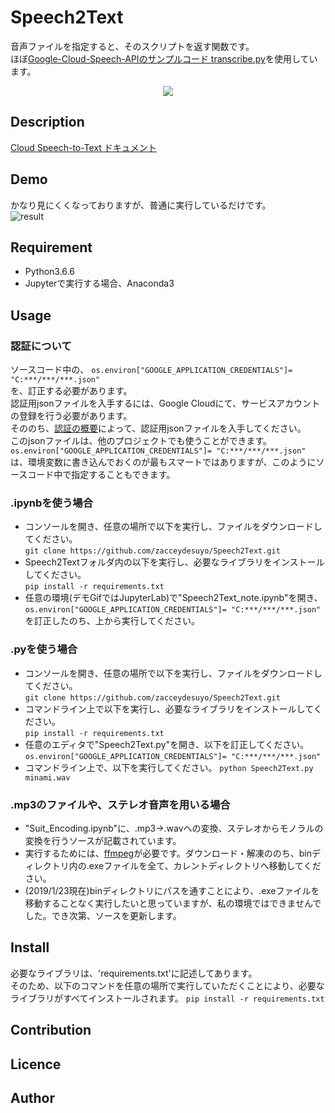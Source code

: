 Speech2Text
====

音声ファイルを指定すると、そのスクリプトを返す関数です。  
ほぼ[Google-Cloud-Speech-APIのサンプルコード transcribe.py](https://github.com/GoogleCloudPlatform/python-docs-samples/tree/master/speech/cloud-client)を使用しています。  

<div align="center">
<img src=https://cloud.google.com/images/products/speech/speech-api-lead.png "Google-Speech-API">
</div>

## Description
[Cloud Speech-to-Text ドキュメント](https://cloud.google.com/speech-to-text/docs/?hl=ja)

## Demo
かなり見にくくなっておりますが、普通に実行しているだけです。  
![result](https://github.com/zacceydesuyo/Speech2Text/blob/development/Speech2TextDemo.gif)

## Requirement
- Python3.6.6  
- Jupyterで実行する場合、Anaconda3

## Usage
### 認証について  
ソースコード中の、
`os.environ["GOOGLE_APPLICATION_CREDENTIALS"]= "C:***/***/***.json"`  
を、訂正する必要があります。  
認証用jsonファイルを入手するには、Google Cloudにて、サービスアカウントの登録を行う必要があります。  
そののち、[認証の概要](https://cloud.google.com/docs/authentication/getting-started)によって、認証用jsonファイルを入手してください。  
このjsonファイルは、他のプロジェクトでも使うことができます。  
`os.environ["GOOGLE_APPLICATION_CREDENTIALS"]= "C:***/***/***.json"`  
は、環境変数に書き込んでおくのが最もスマートではありますが、このようにソースコード中で指定することもできます。  
  
### .ipynbを使う場合
- コンソールを開き、任意の場所で以下を実行し、ファイルをダウンロードしてください。  
`git clone https://github.com/zacceydesuyo/Speech2Text.git`  
- Speech2Textフォルダ内の以下を実行し、必要なライブラリをインストールしてください。  
`pip install -r requirements.txt`   
- 任意の環境(デモGifではJupyterLab)で"Speech2Text_note.ipynb"を開き、  
`os.environ["GOOGLE_APPLICATION_CREDENTIALS"]= "C:***/***/***.json"`  
を訂正したのち、上から実行してください。  
  
### .pyを使う場合
- コンソールを開き、任意の場所で以下を実行し、ファイルをダウンロードしてください。  
`git clone https://github.com/zacceydesuyo/Speech2Text.git`  
- コマンドライン上で以下を実行し、必要なライブラリをインストールしてください。  
`pip install -r requirements.txt`   
- 任意のエディタで"Speech2Text.py"を開き、以下を訂正してください。  
`os.environ["GOOGLE_APPLICATION_CREDENTIALS"]= "C:***/***/***.json"`  
- コマンドライン上で、以下を実行してください。
`python Speech2Text.py minami.wav`
  
### .mp3のファイルや、ステレオ音声を用いる場合  
- "Suit_Encoding.ipynb"に、.mp3→.wavへの変換、ステレオからモノラルの変換を行うソースが記載されています。  
- 実行するためには、[ffmpeg](https://ffmpeg.zeranoe.com/builds/)が必要です。ダウンロード・解凍ののち、binディレクトリ内の.exeファイルを全て、カレントディレクトリへ移動してください。  
- (2019/1/23現在)binディレクトリにパスを通すことにより、.exeファイルを移動することなく実行したいと思っていますが、私の環境ではできませんでした。でき次第、ソースを更新します。  
  
## Install
必要なライブラリは、'requirements.txt'に記述してあります。  
そのため、以下のコマンドを任意の場所で実行していただくことにより、必要なライブラリがすべてインストールされます。
`pip install -r requirements.txt` 

## Contribution

## Licence

## Author

